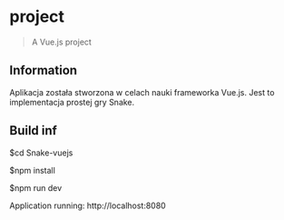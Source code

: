 # project

> A Vue.js project

## Information

Aplikacja została stworzona w celach nauki frameworka Vue.js.
Jest to implementacja prostej gry Snake.

## Build inf

$cd Snake-vuejs

$npm install

$npm run dev

Application running: http://localhost:8080